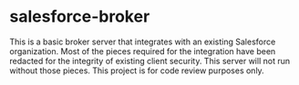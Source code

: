 # salesforce-broker

This is a basic broker server that integrates with an existing Salesforce organization.
Most of the pieces required for the integration have been redacted for the integrity of 
existing client security. This server will not run without those pieces. This project is
for code review purposes only.
